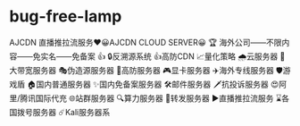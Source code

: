 # bug-free-lamp
AJCDN 直播推拉流服务❤️😀AJCDN CLOUD SERVER😀 🏆 海外公司——不限内容——免实名——免备案 👍  🔒反溯源系统              👍高防CDN 📈量化策略                 🌧云服务器 📌大带宽服务器         🎭伪造源服务器 🚀高防服务器             🎮显卡服务器 ✈️海外专线服务器      🛡游戏盾 🏠国内普通服务器      ✨国内免备案服务器 🛠邮件服务器              🗡抗投诉服务器 😍阿里/腾讯国际代充 🌐站群服务器 🔍算力服务器              🔄转发服务器 ▶️直播推拉流服务      ⌛️各国拨号服务器 ☄️Kali服务器系
